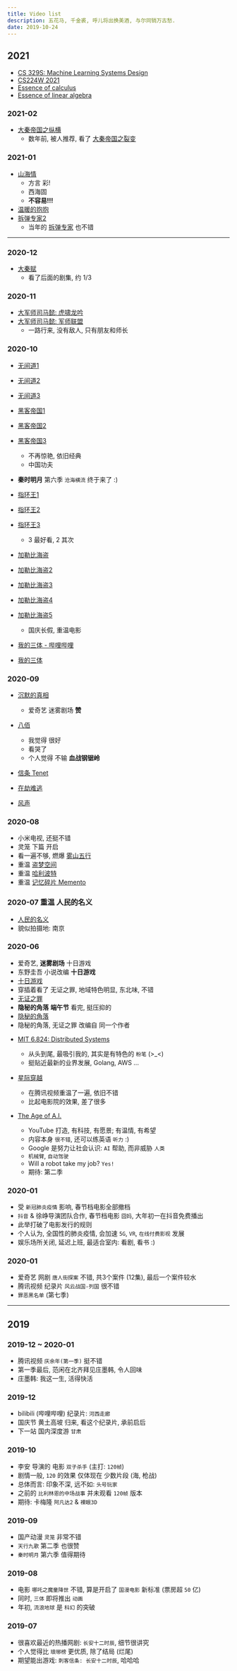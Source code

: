 ```yaml
---
title: Video list
description: 五花马, 千金裘, 呼儿将出换美酒, 与尔同销万古愁.
date: 2019-10-24
---
```


## 2021

* [CS 329S: Machine Learning Systems Design](https://stanford-cs329s.github.io)
* [CS224W 2021](TODOs)
* [Essence of calculus](https://www.youtube.com/playlist?list=PLZHQObOWTQDMsr9K-rj53DwVRMYO3t5Yr)
* [Essence of linear algebra](https://www.youtube.com/playlist?list=PLZHQObOWTQDPD3MizzM2xVFitgF8hE_ab)

### 2021-02

* [大秦帝国之纵横](https://movie.douban.com/subject/4858790/)
  - 数年前, 被人推荐, 看了 [大秦帝国之裂变](https://movie.douban.com/subject/3114220/)

### 2021-01

* [山海情](https://movie.douban.com/subject/35033654/)
  - 方言 彩!
  - 西海固
  - **不容易!!!**
* [温暖的抱抱](https://movie.douban.com/subject/34869362/)
* [拆弹专家2](https://movie.douban.com/subject/30171424/)
  - 当年的 [拆弹专家](https://movie.douban.com/subject/26748673/) 也不错

------------------

### 2020-12

* [大秦赋](https://movie.douban.com/subject/26413293/)
  - 看了后面的剧集, 约 1/3

### 2020-11

* [大军师司马懿: 虎啸龙吟](https://movie.douban.com/subject/27087788/)
* [大军师司马懿: 军师联盟](https://movie.douban.com/subject/26605881/)
  - 一路行来, 没有敌人, 只有朋友和师长

### 2020-10

* [无间道1](https://movie.douban.com/subject/1307914/)
* [无间道2](https://movie.douban.com/subject/1307106/)
* [无间道3](https://movie.douban.com/subject/1307694/)

* [黑客帝国1](https://movie.douban.com/subject/1291843/)
* [黑客帝国2](https://movie.douban.com/subject/1304141/)
* [黑客帝国3](https://movie.douban.com/subject/1302467/)
  - 不再惊艳, 依旧经典
  - 中国功夫

* **秦时明月** 第六季 `沧海横流` 终于来了 :)

* [指环王1](https://movie.douban.com/subject/1291571/)
* [指环王2](https://movie.douban.com/subject/1291572/)
* [指环王3](https://movie.douban.com/subject/1291552/)
  - 3 最好看, 2 其次

* [加勒比海盗](https://movie.douban.com/subject/1298070/)
* [加勒比海盗2](https://movie.douban.com/subject/1315574/)
* [加勒比海盗3](https://movie.douban.com/subject/1418192/)
* [加勒比海盗4](https://movie.douban.com/subject/3227410/)
* [加勒比海盗5](https://movie.douban.com/subject/6311303/)
  - 国庆长假, 重温电影

* [我的三体 - 哔哩哔哩](https://www.bilibili.com/bangumi/play/ep30636)
* [我的三体](https://movie.douban.com/subject/27624727/)

### 2020-09

- [沉默的真相](https://movie.douban.com/subject/33447642/)
  * 爱奇艺 迷雾剧场 **赞**

- [八佰](https://movie.douban.com/subject/26754233/)
  * 我觉得 很好
  * 看哭了
  * 个人觉得 不输 **血战钢锯岭**
- [信条 Tenet](https://movie.douban.com/subject/30444960/)
- [在劫难逃](https://movie.douban.com/subject/33426097/)
- [风声](https://movie.douban.com/subject/3734112/)

### 2020-08

- 小米电视, 还挺不错
- 灵笼 下篇 开启
- 看一遍不够, 燃爆 [雾山五行](https://movie.douban.com/subject/30395914/)
- 重温 [盗梦空间](https://movie.douban.com/subject/3541415/)
- 重温 [哈利波特](https://www.douban.com/doulist/1286251/)
- 重温 [记忆碎片 Memento](https://movie.douban.com/subject/1304447/)

### 2020-07 重温 人民的名义

- [人民的名义](https://movie.douban.com/subject/26727273/)
- 貌似拍摄地: 南京

### 2020-06

- 爱奇艺, **迷雾剧场** 十日游戏
- 东野圭吾 小说改编 **十日游戏**
- [十日游戏](https://movie.douban.com/subject/26986843/)
- 穿插着看了 无证之罪, 地域特色明显, 东北味, 不错
- [无证之罪](https://movie.douban.com/subject/26930540/)
- **隐秘的角落** **端午节** 看完, 挺压抑的
- [隐秘的角落](https://movie.douban.com/subject/33404425/)
- 隐秘的角落, 无证之罪 改编自 同一个作者

* [MIT 6.824: Distributed Systems](https://www.youtube.com/channel/UC_7WrbZTCODu1o_kfUMq88g)
  - 从头到尾, 最吸引我的, 其实是有特色的 `粉笔` (>_<)
  - 挺贴近最新的业界发展, Golang, AWS ...

* [星际穿越](https://movie.douban.com/subject/1889243/)
  - 在腾讯视频重温了一遍, 依旧不错
  - 比起电影院的效果, 差了很多

* [The Age of A.I.](https://www.youtube.com/playlist?list=PLjq6DwYksrzz_fsWIpPcf6V7p2RNAneKc)
  - YouTube 打造, 有科技, 有愿景; 有温情, 有希望
  - 内容本身 `很不错`, 还可以练英语 `听力` :)
  - Google 是努力让社会认识: `AI` 帮助, 而非威胁 `人类`
  - `机械臂`, `自动驾驶`
  - Will a robot take my job? `Yes!`
  - 期待: 第二季

### 2020-01

- 受 `新冠肺炎疫情` 影响, 春节档电影全部撤档
- `抖音` & 徐峥导演团队合作, 春节档电影 `囧妈`, 大年初一在抖音免费播出
- 此举打破了电影发行的规则
- 个人认为, 全国性的肺炎疫情, 会加速 `5G`, `VR`, `在线付费影视` 发展
- 娱乐场所关闭, 延迟上班, 最适合室内: 看剧, 看书 :)

### 2020-01

- 爱奇艺 网剧 `唐人街探案` 不错, 共3个案件 (12集), 最后一个案件较水
- 腾讯视频 纪录片 `风云战国-列国` 很不错
- `罪恶黑名单` (第七季)

------------------

## 2019

### 2019-12 ~ 2020-01

- 腾讯视频 `庆余年(第一季)` 挺不错
- 第一季最后, 范闲在北齐拜见庄墨韩, 令人回味
- 庄墨韩: 我这一生, 活得快活

### 2019-12

- bilibili (哔哩哔哩) 纪录片: `河西走廊`
- 国庆节 黄土高坡 归来, 看这个纪录片, 承前启后
- 下一站 国内深度游 `甘肃`

### 2019-10

- 李安 导演的 电影 `双子杀手` (主打: `120帧`)
- 剧情一般, `120` 的效果 仅体现在 少数片段 (海, 枪战)
- 总体而言: 印象不深, 远不如: `头号玩家`
- 之前的 `比利林恩的中场战事` 并未观看 `120帧` 版本
- 期待: 卡梅隆 `阿凡达2` & `裸眼3D`

### 2019-09

- 国产动漫 `灵笼` 非常不错
- `天行九歌` 第二季 也很赞
- `秦时明月` 第六季 值得期待

### 2019-08

- 电影 `哪吒之魔童降世` 不错, 算是开启了 `国漫电影` 新标准 (票房超 `50` 亿)
- 同时, `三体` 即将推出 `动画`
- 年初, `流浪地球` 是 `科幻` 的突破

### 2019-07

- 很喜欢最近的热播网剧: `长安十二时辰`, 细节很讲究
- 个人觉得比 `琅琊榜` 更优质, 除了结局 (烂尾)
- 期望能出游戏: `刺客信条: 长安十二时辰`, 哈哈哈
